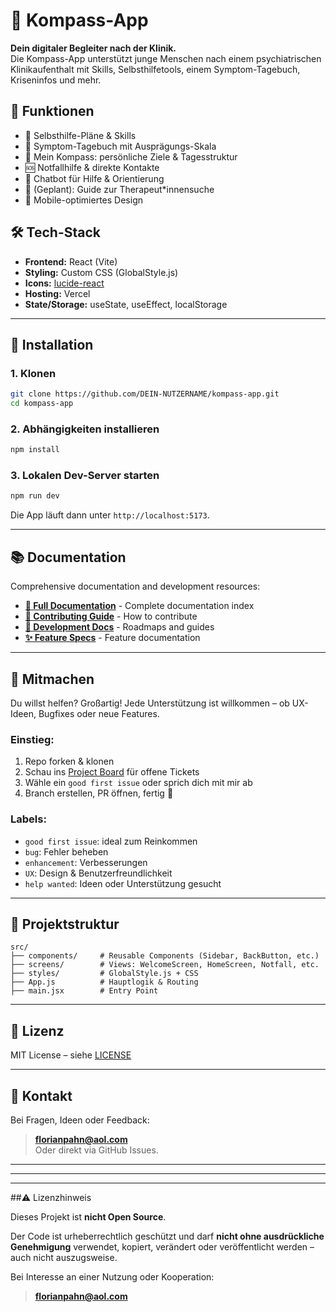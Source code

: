 # 🧭 Kompass-App

**Dein digitaler Begleiter nach der Klinik.**  
Die Kompass-App unterstützt junge Menschen nach einem psychiatrischen Klinikaufenthalt mit Skills, Selbsthilfetools, einem Symptom-Tagebuch, Kriseninfos und mehr.

## 🌟 Funktionen

- 🧠 Selbsthilfe-Pläne & Skills
- 📘 Symptom-Tagebuch mit Ausprägungs-Skala
- 📍 Mein Kompass: persönliche Ziele & Tagesstruktur
- 🆘 Notfallhilfe & direkte Kontakte
- 🤖 Chatbot für Hilfe & Orientierung
- 💬 (Geplant): Guide zur Therapeut\*innensuche
- 📱 Mobile-optimiertes Design

## 🛠 Tech-Stack

- **Frontend:** React (Vite)
- **Styling:** Custom CSS (GlobalStyle.js)
- **Icons:** [lucide-react](https://lucide.dev/)
- **Hosting:** Vercel
- **State/Storage:** useState, useEffect, localStorage

---

## 🚀 Installation

### 1. Klonen

```bash
git clone https://github.com/DEIN-NUTZERNAME/kompass-app.git
cd kompass-app
```

### 2. Abhängigkeiten installieren

```bash
npm install
```

### 3. Lokalen Dev-Server starten

```bash
npm run dev
```

Die App läuft dann unter `http://localhost:5173`.

---

## 📚 Documentation

Comprehensive documentation and development resources:

- **[📖 Full Documentation](docs_and_scripts/)** - Complete documentation index
- **[🤝 Contributing Guide](docs_and_scripts/contributing/)** - How to contribute
- **[🔧 Development Docs](docs_and_scripts/development/)** - Roadmaps and guides
- **[✨ Feature Specs](docs_and_scripts/features/)** - Feature documentation

---

## 🤝 Mitmachen

Du willst helfen? Großartig! Jede Unterstützung ist willkommen – ob UX-Ideen, Bugfixes oder neue Features.

### Einstieg:

1. Repo forken & klonen
2. Schau ins [Project Board](https://github.com/pahnini/kompass-app/projects/1) für offene Tickets
3. Wähle ein `good first issue` oder sprich dich mit mir ab
4. Branch erstellen, PR öffnen, fertig 💪

### Labels:

- `good first issue`: ideal zum Reinkommen
- `bug`: Fehler beheben
- `enhancement`: Verbesserungen
- `UX`: Design & Benutzerfreundlichkeit
- `help wanted`: Ideen oder Unterstützung gesucht

---

## 📂 Projektstruktur

```
src/
├── components/     # Reusable Components (Sidebar, BackButton, etc.)
├── screens/        # Views: WelcomeScreen, HomeScreen, Notfall, etc.
├── styles/         # GlobalStyle.js + CSS
├── App.js          # Hauptlogik & Routing
├── main.jsx        # Entry Point
```

---

## 📜 Lizenz

MIT License – siehe [LICENSE](./LICENSE)

---

## 📣 Kontakt

Bei Fragen, Ideen oder Feedback:

> **florianpahn@aol.com**  
> Oder direkt via GitHub Issues.

---

---

---

##⚠️ Lizenzhinweis

Dieses Projekt ist **nicht Open Source**.

Der Code ist urheberrechtlich geschützt und darf **nicht ohne ausdrückliche Genehmigung** verwendet, kopiert, verändert oder veröffentlicht werden – auch nicht auszugsweise.

Bei Interesse an einer Nutzung oder Kooperation:

> **florianpahn@aol.com**
